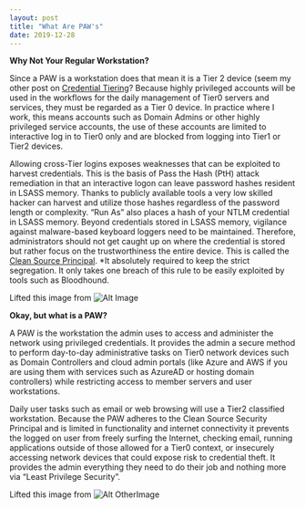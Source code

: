 ```yaml
---
layout: post
title: "What Are PAW's"
date: 2019-12-28
---
```


**Why Not Your Regular Workstation?**

Since a PAW is a workstation does that mean it is a Tier 2 device (seem my other post on [Credential Tiering](https://soccershoe.github.io/JustAnotherAdmin/blog/2020/01/07/CredentialTiering)?  Because highly privileged accounts will be used in the workflows for the daily management of Tier0 servers and services, they must be regarded as a Tier 0 device.  In practice where I work, this means accounts such as Domain Admins or other highly privileged service accounts, the use of these accounts are limited to interactive log in to Tier0 only and are blocked from logging into Tier1 or Tier2 devices.  

Allowing cross-Tier logins exposes weaknesses that can be exploited to harvest credentials.  This is the basis of Pass the Hash (PtH) attack remediation in that an interactive logon can leave password hashes resident in LSASS memory.  Thanks to publicly available tools a very low skilled hacker can harvest and utilize those hashes regardless of the password length or complexity.  “Run As” also places a hash of your NTLM credential in LSASS memory.  Beyond credentials stored in LSASS memory, vigilance against malware-based keyboard loggers need to be maintained.  Therefore, administrators should not get caught up on where the credential is stored but rather focus on the trustworthiness the entire device. This is called the [Clean Source Principal](https://docs.microsoft.com/en-us/windows-server/identity/securing-privileged-access/securing-privileged-access-reference-material).
*It absolutely required to keep the strict segregation.  It only takes one breach of this rule to be easily exploited by tools such as Bloodhound.

Lifted this image from ![Alt Image](https://docs.microsoft.com/en-us/windows-server/identity/media/privileged-access-workstations/pawfig2.jpg)

**Okay, but what is a PAW?**

A PAW is the workstation the admin uses to access and administer the network using privileged credentials. It provides the admin a secure method to perform day-to-day administrative tasks on Tier0 network devices such as Domain Controllers and cloud admin portals (like Azure and AWS if you are using them with services such as AzureAD or hosting domain controllers) while restricting access to member servers and user workstations.  

Daily user tasks such as email or web browsing will use a Tier2 classified workstation. Because the PAW adheres to the Clean Source Security Principal and is limited in functionality and internet connectivity it prevents the logged on user from freely surfing the Internet, checking email, running applications outside of those allowed for a Tier0 context, or insecurely accessing network devices that could expose risk to credential theft. It provides the admin everything they need to do their job and nothing more via “Least Privilege Security”.

Lifted this image from ![Alt OtherImage](https://msdnshared.blob.core.windows.net/media/2017/10/PAW-Overview.jpg)